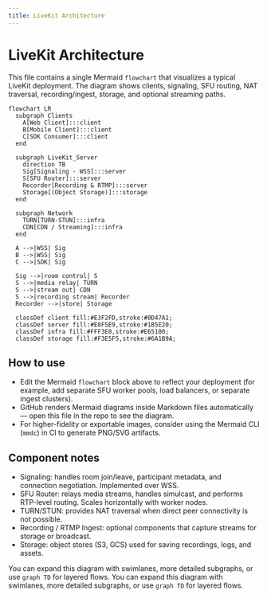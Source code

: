 ```yaml
---
title: LiveKit Architecture
---
```

# LiveKit Architecture

This file contains a single Mermaid `flowchart` that visualizes a typical LiveKit deployment. The diagram shows clients, signaling, SFU routing, NAT traversal, recording/ingest, storage, and optional streaming paths.

```mermaid
flowchart LR
  subgraph Clients
    A[Web Client]:::client
    B[Mobile Client]:::client
    C[SDK Consumer]:::client
  end

  subgraph LiveKit_Server
    direction TB
    Sig[Signaling - WSS]:::server
    S[SFU Router]:::server
    Recorder[Recording & RTMP]:::server
    Storage[(Object Storage)]:::storage
  end

  subgraph Network
    TURN[TURN-STUN]:::infra
    CDN[CDN / Streaming]:::infra
  end

  A -->|WSS| Sig
  B -->|WSS| Sig
  C -->|SDK| Sig

  Sig -->|room control| S
  S -->|media relay| TURN
  S -->|stream out| CDN
  S -->|recording stream| Recorder
  Recorder -->|store| Storage

  classDef client fill:#E3F2FD,stroke:#0D47A1;
  classDef server fill:#E8F5E9,stroke:#1B5E20;
  classDef infra fill:#FFF3E0,stroke:#E65100;
  classDef storage fill:#F3E5F5,stroke:#6A1B9A;

```

## How to use

- Edit the Mermaid `flowchart` block above to reflect your deployment (for example, add separate SFU worker pools, load balancers, or separate ingest clusters).
- GitHub renders Mermaid diagrams inside Markdown files automatically — open this file in the repo to see the diagram.
- For higher-fidelity or exportable images, consider using the Mermaid CLI (`mmdc`) in CI to generate PNG/SVG artifacts.

## Component notes

- Signaling: handles room join/leave, participant metadata, and connection negotiation. Implemented over WSS.
- SFU Router: relays media streams, handles simulcast, and performs RTP-level routing. Scales horizontally with worker nodes.
- TURN/STUN: provides NAT traversal when direct peer connectivity is not possible.
- Recording / RTMP Ingest: optional components that capture streams for storage or broadcast.
- Storage: object stores (S3, GCS) used for saving recordings, logs, and assets.

You can expand this diagram with swimlanes, more detailed subgraphs, or use `graph TD` for layered flows.
You can expand this diagram with swimlanes, more detailed subgraphs, or use `graph TD` for layered flows.
